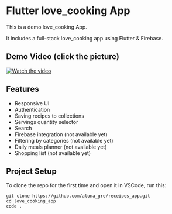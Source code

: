 # Flutter love_cooking App

This is a demo love_cooking App.

It includes a full-stack love_cooking app using Flutter & Firebase.

## Demo Video (click the picture)
[![Watch the video](https://img.youtube.com/vi/2VbvOIFcZ6I/maxresdefault.jpg)](https://www.youtube.com/watch?v=2VbvOIFcZ6I)

## Features
- Responsive UI
- Authentication
- Saving recipes to collections
- Servings quantity selector
- Search 
- Firebase integration (not available yet)
- Filtering by categories (not available yet)
- Daily meals planner (not available yet)
- Shopping list (not available yet)



## Project Setup

To clone the repo for the first time and open it in VSCode, run this:

```
git clone https://github.com/alona_gre/receipes_app.git
cd love_cooking_app
code .
```